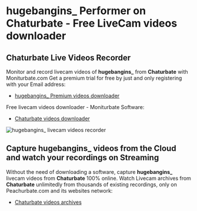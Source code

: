 # hugebangins_ Performer on Chaturbate - Free LiveCam videos downloader

## Chaturbate Live Videos Recorder

Monitor and record livecam videos of **hugebangins_** from **Chaturbate** with Moniturbate.com
Get a premium trial for free by just and only registering with your Email address:
* [hugebangins_ Premium videos downloader](https://moniturbate.com/request-demo-licence-key.html)

Free livecam videos downloader - Moniturbate Software:
* [Chaturbate videos downloader](https://moniturbate.com/moniturbate-download-software.html)

![hugebangins_ livecam videos recorder](https://peachurnet.com/templates/moniturbate-software.png)


## Capture hugebangins_ videos from the Cloud and watch your recordings on Streaming

Without the need of downloading a software, capture **hugebangins_** livecam videos from **Chaturbate** 100% online.
Watch Livecam archives from **Chaturbate** unlimitedly from thousands of existing recordings, only on Peachurbate.com and its websites network:
* [Chaturbate videos archives](https://peachurnet.com/)
